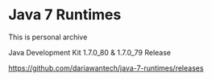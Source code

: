 # Java 7 Runtimes
This is personal archive

Java Development Kit 1.7.0_80 & 1.7.0_79 Release

https://github.com/dariawantech/java-7-runtimes/releases
